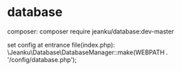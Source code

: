 # database

composer:
 composer require jeanku/database:dev-master

set config at entrance file(index.php):
    \Jeanku\Database\DatabaseManager::make(WEBPATH . '/config/database.php');


 
